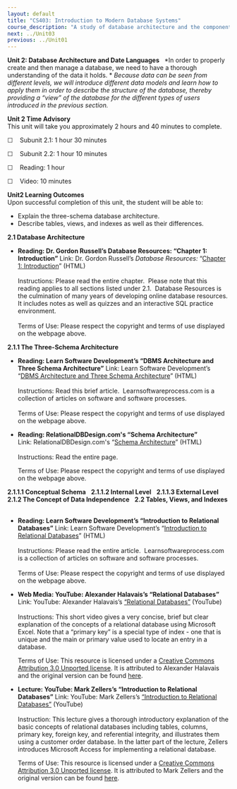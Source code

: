 ```yaml
---
layout: default
title: "CS403: Introduction to Modern Database Systems"
course_description: "A study of database architecture and the components used in implementation. Topics include using the Structured Query Language, file structures and access methods, database modeling, design, and user interface,components of database management systems, and information storage and retrieval."
next: ../Unit03
previous: ../Unit01
---
```

**Unit 2: Database Architecture and Date Languages** <span
id="2"></span> 
*In order to properly create and then manage a database, we need to have
a thorough understanding of the data it holds. * *Because data can be
seen from different levels, we will introduce different data models and
learn how to apply them in order to describe the structure of the
database, thereby providing a “view” of the database for the different
types of users introduced in the previous section.*

**Unit 2 Time Advisory**  
This unit will take you approximately 2 hours and 40 minutes to
complete.  
  
 ☐    Subunit 2.1: 1 hour 30 minutes  
  
 ☐    Subunit 2.2: 1 hour 10 minutes
  
 ☐    Reading: 1 hour  
  
 ☐    Video: 10 minutes

**Unit2 Learning Outcomes**  
Upon successful completion of this unit, the student will be able to:  
  
-   Explain the three-schema database architecture.
-   Describe tables, views, and indexes as well as their differences.

**2.1 Database Architecture** <span id="2.1"></span> 
-   **Reading: Dr. Gordon Russell’s Database Resources: “Chapter 1:
    Introduction”**
    Link: Dr. Gordon Russell’s *Database Resources:* “[Chapter 1:
    Introduction](http://db.grussell.org/section002.html)” (HTML)  
        
     Instructions: Please read the entire chapter.  Please note that
    this reading applies to all sections listed under 2.1.  Database
    Resources is the culmination of many years of developing online
    database resources.  It includes notes as well as quizzes and an
    interactive SQL practice environment.        
                  
     Terms of Use: Please respect the copyright and terms of use
    displayed on the webpage above.

**2.1.1 The Three-Schema Architecture** <span id="2.1.1"></span> 
-   **Reading: Learn Software Development’s “DBMS Architecture and Three
    Schema Architecture”**
    Link: Learn Software Development’s “[DBMS Architecture and
    Three Schema
    Architecture](http://learnsoftwareprocesses.com/2009/08/05/dbms-three-schema-architecture-and-data-independence/)”
    (HTML)  
        
     Instructions: Read this brief article.  Learnsoftwareprocess.com is
    a collection of articles on software and software processes.  
        
     Terms of Use: Please respect the copyright and terms of use
    displayed on the webpage above.

-   **Reading: RelationalDBDesign.com's “Schema Architecture”**
    Link: RelationalDBDesign.com's “[Schema
    Architecture](http://www.relationaldbdesign.com/relational-database-design/module3/schema-architecture.php)”
    (HTML)  
        
     Instructions: Read the entire page.  
      
     Terms of Use: Please respect the copyright and terms of use
    displayed on the webpage above. 

**2.1.1.1 Conceptual Schema** <span id="2.1.1.1"></span> 
**2.1.1.2 Internal Level** <span id="2.1.1.2"></span> 
**2.1.1.3 External Level** <span id="2.1.1.3"></span> 
**2.1.2 The Concept of Data Independence** <span id="2.1.2"></span> 
**2.2 Tables, Views, and Indexes** <span id="2.2"></span> 
-   **Reading: Learn Software Development’s “Introduction to Relational
    Databases”**
    Link: Learn Software Development’s “[Introduction to Relational
    Databases](http://learnsoftwareprocesses.com/2009/09/09/introduction-to-relational-databases/)”
    (HTML)  
                  
     Instructions: Please read the entire article. 
    Learnsoftwareprocess.com is a collection of articles on software and
    software processes.  
        
     Terms of Use: Please respect the copyright and terms of use
    displayed on the webpage above.

-   **Web Media: YouTube: Alexander Halavais’s “Relational Databases”**
    Link: YouTube: Alexander Halavais’s [“Relational
    Databases”](http://www.youtube.com/watch?v=Tsl_8I9ya3k) (YouTube)  
        
     Instructions: This short video gives a very concise, brief but
    clear explanation of the concepts of a relational database using
    Microsoft Excel. Note that a “primary key” is a special type of
    index - one that is unique and the main or primary value used to
    locate an entry in a database.  
      
     Terms of Use: This resource is licensed under a [Creative Commons
    Attribution 3.0 Unported
    license](http://creativecommons.org/licenses/by/3.0/legalcode). It
    is attributed to Alexander Halavais and the original version can be
    found [here](http://www.youtube.com/watch?v=Tsl_8I9ya3k).

-   **Lecture: YouTube: Mark Zellers’s “Introduction to Relational
    Databases”**
    Link: YouTube: Mark Zellers’s [“Introduction to Relational
    Databases”](http://www.youtube.com/watch?v=gzldqIxDzhM) (YouTube)  
        
     Instruction: This lecture gives a thorough introductory explanation
    of the basic concepts of relational databases including tables,
    columns, primary key, foreign key, and referential integrity, and
    illustrates them using a customer order database. In the latter part
    of the lecture, Zellers introduces Microsoft Access for implementing
    a relational database.  
      
     Terms of Use: This resource is licensed under a [Creative Commons
    Attribution 3.0 Unported
    license](http://creativecommons.org/licenses/by/3.0/legalcode). It
    is attributed to Mark Zellers and the original version can be found
    [here](http://www.youtube.com/watch?v=gzldqIxDzhM). 



